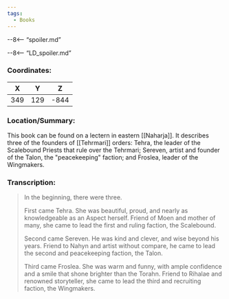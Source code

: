 ```yaml
---
tags:
  - Books
---
```


--8<-- “spoiler.md”

--8<-- “LD_spoiler.md”

### Coordinates:
| **X** | **Y**| **Z** |
|:-----:|:----:|:-----:|
|349  |129   |-844  |

### Location/Summary:
This book can be found on a lectern in eastern [[Naharja]]. It describes three of the founders of [[Tehrmari]] orders: Tehra, the leader of the Scalebound Priests that rule over the Tehrmari; Sereven, artist and founder of the Talon, the "peacekeeping" faction; and Froslea, leader of the Wingmakers.

### Transcription:
> In the beginning, there were three.
>
> First came Tehra. She was beautiful, proud, and nearly as knowledgeable as an Aspect herself. Friend of Moen and mother of many, she came to lead the first and ruling faction, the Scalebound.
>
> Second came Sereven. He was kind and clever, and wise beyond his years. Friend to Nahyn and artist without compare, he came to lead the second and peacekeeping faction, the Talon.
>
> Third came Froslea. She was warm and funny, with ample confidence and a smile that shone brighter than the Torahn. Friend to Rihalae and renowned storyteller, she came to lead the third and recruiting faction, the Wingmakers.

